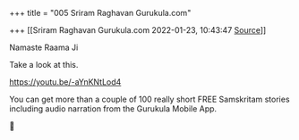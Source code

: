 +++
title = "005 Sriram Raghavan Gurukula.com"

+++
[[Sriram Raghavan Gurukula.com	2022-01-23, 10:43:47 [Source](https://groups.google.com/g/samskrita/c/-HOkHklXHh8)]]



Namaste Raama Ji

Take a look at this.

<https://youtu.be/-aYnKNtLod4>

  

You can get more than a couple of 100 really short FREE Samskritam stories including audio narration from the Gurukula Mobile App.  
  



